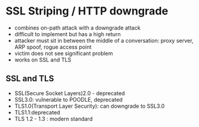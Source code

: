 # SSL Striping / HTTP downgrade

- combines on-path attack with a downgrade attack
- difficult to implement but has a high return
- attacker must sit in between the middle of a conversation: proxy server, ARP spoof, rogue access point
- victim does not see significant problem
- works on SSL and TLS

## SSL and TLS

- SSL(Secure Socket Layers)2.0 - deprecated
- SSL3.0: vulnerable to POODLE, deprecated
- TLS1.0(Transport Layer Security): can downgrade to SSL3.0
- TLS1.1:deprecated
- TLS 1.2 - 1.3 : modern standard

